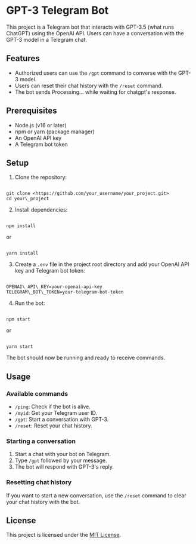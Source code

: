 # GPT-3 Telegram Bot

This project is a Telegram bot that interacts with GPT-3.5 (what runs ChatGPT) using the OpenAI API. Users can have a conversation with the GPT-3 model in a Telegram chat.

## Features

- Authorized users can use the `/gpt` command to converse with the GPT-3 model.
- Users can reset their chat history with the `/reset` command.
- The bot sends Processing... while waiting for chatgpt's response.

## Prerequisites

- Node.js (v16 or later)
- npm or yarn (package manager)
- An OpenAI API key
- A Telegram bot token

## Setup

1. Clone the repository:

```

git clone <https://github.com/your_username/your_project.git>
cd your\_project

```

2. Install dependencies:

```

npm install

```

or

```

yarn install

```

3. Create a `.env` file in the project root directory and add your OpenAI API key and Telegram bot token:

```

OPENAI\_API\_KEY=your-openai-api-key
TELEGRAM\_BOT\_TOKEN=your-telegram-bot-token

```

4. Run the bot:

```

npm start

```

or

```

yarn start

```

The bot should now be running and ready to receive commands.

## Usage

### Available commands

- `/ping`: Check if the bot is alive.
- `/myid`: Get your Telegram user ID.
- `/gpt`: Start a conversation with GPT-3.
- `/reset`: Reset your chat history.

### Starting a conversation

1. Start a chat with your bot on Telegram.
2. Type `/gpt` followed by your message.
3. The bot will respond with GPT-3's reply.

### Resetting chat history

If you want to start a new conversation, use the `/reset` command to clear your chat history with the bot.

## License

This project is licensed under the [MIT License](LICENSE).
